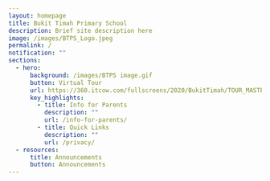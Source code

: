 ```yaml
---
layout: homepage
title: Bukit Timah Primary School
description: Brief site description here
image: /images/BTPS_Logo.jpeg
permalink: /
notification: ""
sections:
  - hero:
      background: /images/BTPS image.gif
      button: Virtual Tour
      url: https://360.itcow.com/fullscreens/2020/BukitTimah/TOUR_MASTER1/
      key_highlights:
        - title: Info for Parents
          description: ""
          url: /info-for-parents/
        - title: Quick Links
          description: ""
          url: /privacy/
  - resources:
      title: Announcements
      button: Announcements
---
```

